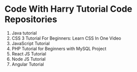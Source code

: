 # Code With Harry Tutorial Code Repositories

1. Java tutorial
2. CSS 3 Tutorial For Beginners: Learn CSS In One Video
3. JavaScript Tutorial
4. PHP Tutorial for Beginners with MySQL Project
5. React JS Tutorial
6. Node JS Tutorial
6. Angular Tutorial

